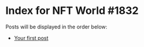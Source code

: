 # Index for NFT World #1832
Posts will be displayed in the order below:

- [Your first post](./001-first.md)

